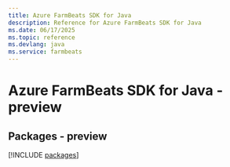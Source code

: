 ```yaml
---
title: Azure FarmBeats SDK for Java
description: Reference for Azure FarmBeats SDK for Java
ms.date: 06/17/2025
ms.topic: reference
ms.devlang: java
ms.service: farmbeats
---
```

# Azure FarmBeats SDK for Java - preview
## Packages - preview
[!INCLUDE [packages](farmbeats-index.md)]